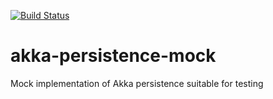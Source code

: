 [![Build Status](https://travis-ci.org/pnerg/akka-persistence-mock.svg?branch=master)](https://travis-ci.org/pnerg/akka-persistence-mock)   

# akka-persistence-mock
Mock implementation of Akka persistence suitable for testing
